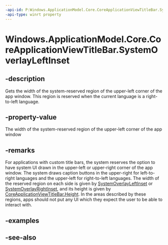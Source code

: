 ----api-id: P:Windows.ApplicationModel.Core.CoreApplicationViewTitleBar.SystemOverlayLeftInset
-api-type: winrt property
---<!-- Property syntaxpublic double SystemOverlayLeftInset { get; }--># Windows.ApplicationModel.Core.CoreApplicationViewTitleBar.SystemOverlayLeftInset## -descriptionGets the width of the system-reserved region of the upper-left corner of the app window. This region is reserved when the current language is a right-to-left language.## -property-valueThe width of the system-reserved region of the upper-left corner of the app window## -remarksFor applications with custom title bars, the system reserves the option to have system UI drawn in the upper-left or upper-right corner of the app window. The system draws caption buttons in the upper-right for left-to-right languages and the upper-left for right-to-left languages. The width of the reserved region on each side is given by [SystemOverlayLeftInset](coreapplicationviewtitlebar_systemoverlayleftinset.md) or [SystemOverlayRightInset](coreapplicationviewtitlebar_systemoverlayrightinset.md), and its height is given by [CoreApplicationViewTitleBar.Height](coreapplicationviewtitlebar_height.md). In the areas described by these regions, apps should not put any UI which they expect the user to be able to interact with.## -examples## -see-also